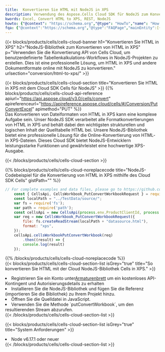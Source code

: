```yaml
---
title:  Konvertieren Sie HTML mit NodeJS in XPS
description: Verwendung des Aspose.Cells Cloud SDK für NodeJS zum Konvertieren einer Datei im Format HTML in eine Datei im Format XPS.
kwords: Excel, Convert HTML to XPS, REST, NodeJS
howto: {"@context": "https://schema.org","@type": "HowTo","name": "How to convert HTML to XPS using the Cells Cloud NodeJS library.","description": "How to convert HTML to XPS using the Cells Cloud NodeJS library.","image": {"@type": "ImageObject"},"url": "/nodejs/conversion/html-to-xps/","step": [{ "@type": "HowToStep","name": "How to convert HTML to XPS using the Cells Cloud NodeJS library. step 1", "image": {"@type": "ImageObject",},"url": "/nodejs/conversion/html-to-xps/","text": "Register an account at <a href='https://dashboard.aspose.cloud/'>Dashboard</a> to get free API quota & authorization details",},{ "@type": "HowToStep","name": "How to convert HTML to XPS using the Cells Cloud NodeJS library. step 1", "image": {"@type": "ImageObject",},"url": "/nodejs/conversion/html-to-xps/","text": "Install NodeJS library and add the reference (import the library) to your project.",},{ "@type": "HowToStep","name": "How to convert HTML to XPS using the Cells Cloud NodeJS library. step 1", "image": {"@type": "ImageObject",},"url": "/nodejs/conversion/html-to-xps/","text": "Open the source file in JavaScript.",},{ "@type": "HowToStep","name": "How to convert HTML to XPS using the Cells Cloud NodeJS library. step 1", "image": {"@type": "ImageObject",},"url": "/nodejs/conversion/html-to-xps/","text": "Use the `putConvertWorkbook` method to retrieve the resulting stream.",}, ],"supply": {"@type": "HowToSupply","name": "document"},"tool": [{"@type": "HowToTool","name": "Visual Studio, Visual Studio Code, WebStorm"},{"@type": "HowToTool","name": "Aspose Cells"}],"totalTime": "PT6M"}
fqa: {"@context":"https://schema.org","@type":"FAQPage","mainEntity":[{"@type":"Question","name":"Why convert file formats in C# using REST API?","acceptedAnswer":{"@type":"Answer","text":"Documents are encoded in many ways, and some files may be incompatible with the software you use. To open and read such files, just convert them to appropriate file formats.<br/><ol><li>Install .NET SDK and add the reference (import the library) to your project.</li><li>Open the source file in C# using REST API.</li><li>Call the PutConvertWorkbookRequest() method, passing an output filename with required extension.</li><li>Get the result of conversion as a separate file.</li></ol>"}},{"@type":"Question","name":"What file formats can I convert with your C# library?","acceptedAnswer":{"@type":"Answer","text":"We support a variety of file formats for conversion using .NET library, including XLSX, Excel, xls , PDF, CSV, HTML, Markdown, XML, PNG, JPG, TIFF, Json, TXT and many more."}},{"@type":"Question","name":"What is the maximum allowed file size for conversion using this .NET library?","acceptedAnswer":{"@type":"Answer","text":"There are no file size limits for format conversions using .NET library."}}]}
---
```

{{< blocks/products/cells/cells-cloud-banner h1="Konvertieren Sie HTML in XPS" h2="NodeJS-Bibliothek zum Konvertieren von HTML in XPS" p="Verwenden Sie die Konvertierung API von Cells Cloud, um benutzerdefinierte Tabellenkalkulations-Workflows in NodeJS-Projekten zu erstellen. Dies ist eine professionelle Lösung, um HTML in XPS und andere Dokumentformate online mit NodeJS zu konvertieren." urlsection="conversion/html-to-xps/" >}}

{{< blocks/products/cells/cells-cloud-section title="Konvertieren Sie HTML in XPS mit dem Cloud SDK Cells für NodeJS" >}}
{{% blocks/products/cells/cells-cloud-api-reference apiurl="https://api.aspose.cloud/v3.0/cells/convert" apireferenceurl="https://apireference.aspose.cloud/cells/#/Conversion/PutConvertExcel" apimethod="PUT" %}}
<br/>
Das Konvertieren von Dateiformaten von HTML in XPS kann eine komplexe Aufgabe sein. Unser NodeJS SDK verarbeitet alle Formatkonvertierungen von HTML in XPS und behält dabei den wichtigsten strukturellen und logischen Inhalt der Quelltabelle HTML bei. Unsere NodeJS-Bibliothek bietet eine professionelle Lösung für die Online-Konvertierung von HTML- in XPS-Dateien. Dieses Cloud SDK bietet NodeJS-Entwicklern leistungsstarke Funktionen und gewährleistet eine hochwertige XPS-Ausgabe.

{{< /blocks/products/cells/cells-cloud-section >}}

{{% blocks/products/cells/cells-cloud-noreplacecode title="NodeJS-Codebeispiel für die Konvertierung von HTML in XPS mithilfe des Cloud SDK Cells" gistPath="" %}}
 
```js
// For complete examples and data files, please go to https://github.com/aspose-cells-cloud/aspose-cells-cloud-node/
    const { CellsApi, CellsWorkbook_PutConvertWorkbookRequest } = require("asposecellscloud");
    const localPath = "../TestData/source/";
    var fs = require('fs');
    var path = require('path');
    const cellsApi = new CellsApi(process.env.ProductClientId, process.env.ProductClientSecret);
    var req = new CellsWorkbook_PutConvertWorkbookRequest({
        file: fs.createReadStream(localPath + "datasource.html"),
        format: "xps",
    });
    cellsApi.cellsWorkbookPutConvertWorkbook(req)
        .then((result) => {
        console.log(result)
    });
```
 
{{% /blocks/products/cells/cells-cloud-noreplacecode %}}
<br/>
{{< blocks/products/cells/cells-cloud-section-list isGrey="true" title="So konvertieren Sie HTML mit der Cloud NodeJS-Bibliothek Cells in XPS." >}}
<li> Registrieren Sie ein Konto unter<a href="https://dashboard.aspose.cloud/">Armaturenbrett</a> um ein kostenloses API-Kontingent und Autorisierungsdetails zu erhalten</li>
<li>Installieren Sie die NodeJS-Bibliothek und fügen Sie die Referenz (importieren Sie die Bibliothek) zu Ihrem Projekt hinzu.</li>
<li>Öffnen Sie die Quelldatei in JavaScript.</li>
<li>Verwenden Sie die Methode `putConvertWorkbook`, um den resultierenden Stream abzurufen.</li>
{{< /blocks/products/cells/cells-cloud-section-list >}}

{{< blocks/products/cells/cells-cloud-section-list isGrey="true" title="System Anforderungen" >}}
<li>Node v6.17.1 oder neuer</li>
{{< /blocks/products/cells/cells-cloud-section-list >}}
